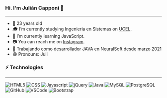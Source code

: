 ### Hi. I'm Julián Capponi 👋

---
- 🌱 23 years old
- :mortar_board: I’m currently studying Ingenieria en Sistemas on [UCEL](https://www.ucel.edu.ar/).
- :muscle: I’m currently learning JavaScript.
- :camera: You can reach me on [Instagram](https://www.instagram.com/julicapponi/).
- :muscle: Trabajando como desarrollador JAVA en NeuralSoft desde marzo 2021 
- 😄 Pronouns: Juli

### ⚡ Technologies
---
 <p>
  <img alt="HTML5" src="https://img.shields.io/badge/-HTML5-0D1117?logo=html5&logoColor=E34F26&style=plastic"/>
  <img alt="CSS" src="https://img.shields.io/badge/-CSS3-0D1117?logo=css3&logoColor=0769AD&style=plastic"/>
  <img alt="Javascript" src="https://img.shields.io/badge/-JavaScript-0D1117?logo=javascript&logoColor=F7DF1E&style=plastic"/>
  <img alt="jQuery" src="https://img.shields.io/badge/-JQuery-0D1117?logo=jquery&logoColor=0769AD&style=plastic"/>
  <img alt="Java" src="https://img.shields.io/badge/-Java-0D1117?logo=Java&logoColor=F7DF1E&style=plastic"/>
  <img alt="MySQL" src="https://img.shields.io/badge/-MySQL-0D1117?logo=MySQL&logoColor=blue&style=plastic"/>
  <img alt="PostgreSQL" src="https://img.shields.io/badge/-PostgreSQL-0D1117?logo=PostgreSQL&logoColor=47A248&style=plastic"/>
  <img alt="GitHub" src="https://img.shields.io/badge/-GitHub-0D1117?logo=github&logoColor=white&style=plastic"/>
  <img alt="VSCode" src="https://img.shields.io/badge/-VScode-0D1117?logo=visual-studio-code&logoColor=23A7F2&style=plastic"/>
  <img alt="Bootstrap" src="https://img.shields.io/badge/-Bootstrap-0D1117?logo=Bootstrap&logoColor=23A7F2&style=plastic"/>
</p>




